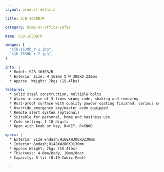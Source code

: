 ```yaml
---
layout: product-details

title: SJB-1630B/R

category: home-or-office-safes

name: SJB-1630B/R

images: [
  "sjb-1630b_r-1.jpg",
  "sjb-1630b_r-2.jpg",
]

info: |
  * Model: SJB-1630B/R
  * Exterior Size: H 168mm X W 300xD 230mm
  * Approx. Weight: 7kgs (15.4lbs)

features: |
  * Solid steel construction, multiple bolts
  * Alarm in case of 3 times wrong code, shaking and removing
  * Rust-proof surface with quality powder coating finished, various colors available
  * Override emergency key/master code equipped
  * Remote alert system (optional)
  * Suitable for personal, home and business use
  * Code setting: 1-10 digits
  * Open with knob or key, B=KEY, R=KNOB

specs: |
  * Exterior Size &ndash;H168XW300xD230mm
  * Interior &ndash;H148XW280XD130mm
  * Approx Weight: 7kgs (15.4lbs)
  * Thickness: 4-6mm/body, 10mm/door
  * Capacity: 5 lit (0.19 Cubic Feet)

---
```



